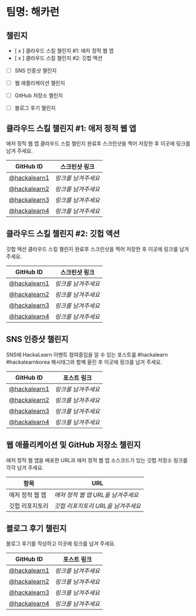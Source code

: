 # 팀명: 해카런 #

## 챌린지 ##

* [ x ] 클라우드 스킬 챌린지 #1: 애저 정적 웹 앱
* [ x ] 클라우드 스킬 챌린지 #2: 깃헙 액션
* [ ] SNS 인증샷 챌린지
* [ ] 웹 애플리케이션 챌린지
* [ ] GitHub 저장소 챌린지
* [ ] 블로그 후기 챌린지


## 클라우드 스킬 챌린지 #1: 애저 정적 웹 앱 ##

애저 정적 웹 앱 클라우드 스킬 챌린지 완료후 스크린샷을 찍어 저장한 후 이곳에 링크를 남겨 주세요.

| GitHub ID | 스크린샷 링크 |
| --------- | ------------- |
| [@hackalearn1](https://github.com/devrel-kr/HackaLearn) | *링크를 남겨주세요* |
| [@hackalearn2](https://github.com/devrel-kr/HackaLearn) | *링크를 남겨주세요* |
| [@hackalearn3](https://github.com/devrel-kr/HackaLearn) | *링크를 남겨주세요* |
| [@hackalearn4](https://github.com/devrel-kr/HackaLearn) | *링크를 남겨주세요* |


## 클라우드 스킬 챌린지 #2: 깃헙 액션 ##

깃헙 액션 클라우드 스킬 챌린지 완료후 스크린샷을 찍어 저장한 후 이곳에 링크를 남겨 주세요.

| GitHub ID | 스크린샷 링크 |
| --------- | ------------- |
| [@hackalearn1](https://github.com/devrel-kr/HackaLearn) | *링크를 남겨주세요* |
| [@hackalearn2](https://github.com/devrel-kr/HackaLearn) | *링크를 남겨주세요* |
| [@hackalearn3](https://github.com/devrel-kr/HackaLearn) | *링크를 남겨주세요* |
| [@hackalearn4](https://github.com/devrel-kr/HackaLearn) | *링크를 남겨주세요* |


## SNS 인증샷 챌린지 ##

SNS에 HackaLearn 이벤트 참여중임을 알 수 있는 포스트를 #hackalearn #hackalearnkorea 해시태그와 함꼐 올린 후 이곳에 링크를 남겨 주세요.

| GitHub ID | 포스트 링크 |
| --------- | ------------- |
| [@hackalearn1](https://github.com/devrel-kr/HackaLearn) | *링크를 남겨주세요* |
| [@hackalearn2](https://github.com/devrel-kr/HackaLearn) | *링크를 남겨주세요* |
| [@hackalearn3](https://github.com/devrel-kr/HackaLearn) | *링크를 남겨주세요* |
| [@hackalearn4](https://github.com/devrel-kr/HackaLearn) | *링크를 남겨주세요* |


## 웹 애플리케이션 및 GitHub 저장소 챌린지 ##

애저 정적 웹 앱을 배포한 URL과 애저 정적 웹 앱 소스코드가 있는 깃헙 저장소 링크를 각각 남겨 주세요.

| 항목            | URL                                |
| --------------- | ---------------------------------- |
| 애저 정적 웹 앱 | *애저 정적 웹 앱 URL을 남겨주세요* |
| 깃헙 리포지토리 | *깃헙 리포지토리 URL을 남겨주세요* |


## 블로그 후기 챌린지 ##

블로그 후기를 작성하고 이곳에 링크를 남겨 주세요.

| GitHub ID | 포스트 링크 |
| --------- | ------------- |
| [@hackalearn1](https://github.com/devrel-kr/HackaLearn) | *링크를 남겨주세요* |
| [@hackalearn2](https://github.com/devrel-kr/HackaLearn) | *링크를 남겨주세요* |
| [@hackalearn3](https://github.com/devrel-kr/HackaLearn) | *링크를 남겨주세요* |
| [@hackalearn4](https://github.com/devrel-kr/HackaLearn) | *링크를 남겨주세요* |
